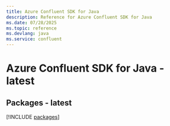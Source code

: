 ```yaml
---
title: Azure Confluent SDK for Java
description: Reference for Azure Confluent SDK for Java
ms.date: 07/28/2025
ms.topic: reference
ms.devlang: java
ms.service: confluent
---
```

# Azure Confluent SDK for Java - latest
## Packages - latest
[!INCLUDE [packages](confluent-index.md)]